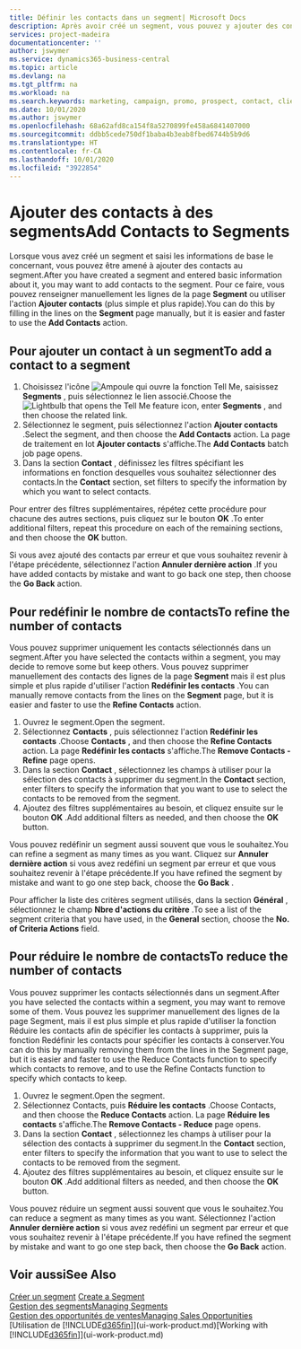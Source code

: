 ```yaml
---
title: Définir les contacts dans un segment| Microsoft Docs
description: Après avoir créé un segment, vous pouvez y ajouter des contacts, par exemple, dans le cadre d'une promotion marketing visant des clients particuliers.
services: project-madeira
documentationcenter: ''
author: jswymer
ms.service: dynamics365-business-central
ms.topic: article
ms.devlang: na
ms.tgt_pltfrm: na
ms.workload: na
ms.search.keywords: marketing, campaign, promo, prospect, contact, client, customer
ms.date: 10/01/2020
ms.author: jswymer
ms.openlocfilehash: 68a62afd8ca154f8a5270899fe458a6841407000
ms.sourcegitcommit: ddbb5cede750df1baba4b3eab8fbed6744b5b9d6
ms.translationtype: HT
ms.contentlocale: fr-CA
ms.lasthandoff: 10/01/2020
ms.locfileid: "3922854"
---
```

# <a name="add-contacts-to-segments"></a><span data-ttu-id="16dc4-103">Ajouter des contacts à des segments</span><span class="sxs-lookup"><span data-stu-id="16dc4-103">Add Contacts to Segments</span></span>
<span data-ttu-id="16dc4-104">Lorsque vous avez créé un segment et saisi les informations de base le concernant, vous pouvez être amené à ajouter des contacts au segment.</span><span class="sxs-lookup"><span data-stu-id="16dc4-104">After you have created a segment and entered basic information about it, you may want to add contacts to the segment.</span></span> <span data-ttu-id="16dc4-105">Pour ce faire, vous pouvez renseigner manuellement les lignes de la page **Segment** ou utiliser l'action **Ajouter contacts** (plus simple et plus rapide).</span><span class="sxs-lookup"><span data-stu-id="16dc4-105">You can do this by filling in the lines on the **Segment** page manually, but it is easier and faster to use the **Add Contacts** action.</span></span>

## <a name="to-add-a-contact-to-a-segment"></a><span data-ttu-id="16dc4-106">Pour ajouter un contact à un segment</span><span class="sxs-lookup"><span data-stu-id="16dc4-106">To add a contact to a segment</span></span>
1. <span data-ttu-id="16dc4-107">Choisissez l'icône ![Ampoule qui ouvre la fonction Tell Me](media/ui-search/search_small.png "Dites-moi ce que vous voulez faire"), saisissez **Segments** , puis sélectionnez le lien associé.</span><span class="sxs-lookup"><span data-stu-id="16dc4-107">Choose the ![Lightbulb that opens the Tell Me feature](media/ui-search/search_small.png "Tell me what you want to do") icon, enter **Segments** , and then choose the related link.</span></span>  
2. <span data-ttu-id="16dc4-108">Sélectionnez le segment, puis sélectionnez l'action **Ajouter contacts** .</span><span class="sxs-lookup"><span data-stu-id="16dc4-108">Select the segment, and then choose the **Add Contacts** action.</span></span> <span data-ttu-id="16dc4-109">La page de traitement en lot **Ajouter contacts** s'affiche.</span><span class="sxs-lookup"><span data-stu-id="16dc4-109">The **Add Contacts** batch job page opens.</span></span>
3. <span data-ttu-id="16dc4-110">Dans la section **Contact** , définissez les filtres spécifiant les informations en fonction desquelles vous souhaitez sélectionner des contacts.</span><span class="sxs-lookup"><span data-stu-id="16dc4-110">In the **Contact** section, set filters to specify the information by which you want to select contacts.</span></span>

<span data-ttu-id="16dc4-111">Pour entrer des filtres supplémentaires, répétez cette procédure pour chacune des autres sections, puis cliquez sur le bouton **OK** .</span><span class="sxs-lookup"><span data-stu-id="16dc4-111">To enter additional filters, repeat this procedure on each of the remaining sections, and then choose the **OK** button.</span></span>

<span data-ttu-id="16dc4-112">Si vous avez ajouté des contacts par erreur et que vous souhaitez revenir à l'étape précédente, sélectionnez l'action **Annuler dernière action** .</span><span class="sxs-lookup"><span data-stu-id="16dc4-112">If you have added contacts by mistake and want to go back one step, then choose the **Go Back** action.</span></span>

## <a name="to-refine-the-number-of-contacts"></a><span data-ttu-id="16dc4-113">Pour redéfinir le nombre de contacts</span><span class="sxs-lookup"><span data-stu-id="16dc4-113">To refine the number of contacts</span></span>
<span data-ttu-id="16dc4-114">Vous pouvez supprimer uniquement les contacts sélectionnés dans un segment.</span><span class="sxs-lookup"><span data-stu-id="16dc4-114">After you have selected the contacts within a segment, you may decide to remove some but keep others.</span></span> <span data-ttu-id="16dc4-115">Vous pouvez supprimer manuellement des contacts des lignes de la page **Segment** mais il est plus simple et plus rapide d'utiliser l'action **Redéfinir les contacts** .</span><span class="sxs-lookup"><span data-stu-id="16dc4-115">You can manually remove contacts from the lines on the **Segment** page, but it is easier and faster to use the **Refine Contacts** action.</span></span>

1. <span data-ttu-id="16dc4-116">Ouvrez le segment.</span><span class="sxs-lookup"><span data-stu-id="16dc4-116">Open the segment.</span></span>
2. <span data-ttu-id="16dc4-117">Sélectionnez **Contacts** , puis sélectionnez l'action **Redéfinir les contacts** .</span><span class="sxs-lookup"><span data-stu-id="16dc4-117">Choose **Contacts** , and then choose the **Refine Contacts** action.</span></span> <span data-ttu-id="16dc4-118">La page **Redéfinir les contacts** s'affiche.</span><span class="sxs-lookup"><span data-stu-id="16dc4-118">The **Remove Contacts - Refine** page opens.</span></span>
3. <span data-ttu-id="16dc4-119">Dans la section **Contact** , sélectionnez les champs à utiliser pour la sélection des contacts à supprimer du segment.</span><span class="sxs-lookup"><span data-stu-id="16dc4-119">In the **Contact** section, enter filters to specify the information that you want to use to select the contacts to be removed from the segment.</span></span>
4. <span data-ttu-id="16dc4-120">Ajoutez des filtres supplémentaires au besoin, et cliquez ensuite sur le bouton **OK** .</span><span class="sxs-lookup"><span data-stu-id="16dc4-120">Add additional filters as needed, and then choose the **OK** button.</span></span>

<span data-ttu-id="16dc4-121">Vous pouvez redéfinir un segment aussi souvent que vous le souhaitez.</span><span class="sxs-lookup"><span data-stu-id="16dc4-121">You can refine a segment as many times as you want.</span></span> <span data-ttu-id="16dc4-122">Cliquez sur **Annuler dernière action** si vous avez redéfini un segment par erreur et que vous souhaitez revenir à l'étape précédente.</span><span class="sxs-lookup"><span data-stu-id="16dc4-122">If you have refined the segment by mistake and want to go one step back, choose the **Go Back** .</span></span>

<span data-ttu-id="16dc4-123">Pour afficher la liste des critères segment utilisés, dans la section **Général** , sélectionnez le champ **Nbre d'actions du critère** .</span><span class="sxs-lookup"><span data-stu-id="16dc4-123">To see a list of the segment criteria that you have used, in the **General** section, choose the **No. of Criteria Actions** field.</span></span>

## <a name="to-reduce-the-number-of-contacts"></a><span data-ttu-id="16dc4-124">Pour réduire le nombre de contacts</span><span class="sxs-lookup"><span data-stu-id="16dc4-124">To reduce the number of contacts</span></span>
<span data-ttu-id="16dc4-125">Vous pouvez supprimer les contacts sélectionnés dans un segment.</span><span class="sxs-lookup"><span data-stu-id="16dc4-125">After you have selected the contacts within a segment, you may want to remove some of them.</span></span> <span data-ttu-id="16dc4-126">Vous pouvez les supprimer manuellement des lignes de la page Segment, mais il est plus simple et plus rapide d'utiliser la fonction Réduire les contacts afin de spécifier les contacts à supprimer, puis la fonction Redéfinir les contacts pour spécifier les contacts à conserver.</span><span class="sxs-lookup"><span data-stu-id="16dc4-126">You can do this by manually removing them from the lines in the Segment page, but it is easier and faster to use the Reduce Contacts function to specify which contacts to remove, and to use the Refine Contacts function to specify which contacts to keep.</span></span>

1. <span data-ttu-id="16dc4-127">Ouvrez le segment.</span><span class="sxs-lookup"><span data-stu-id="16dc4-127">Open the segment.</span></span>
2. <span data-ttu-id="16dc4-128">Sélectionnez Contacts, puis **Réduire les contacts** .</span><span class="sxs-lookup"><span data-stu-id="16dc4-128">Choose Contacts, and then choose the **Reduce Contacts** action.</span></span> <span data-ttu-id="16dc4-129">La page **Réduire les contacts** s'affiche.</span><span class="sxs-lookup"><span data-stu-id="16dc4-129">The **Remove Contacts - Reduce** page opens.</span></span>
3. <span data-ttu-id="16dc4-130">Dans la section **Contact** , sélectionnez les champs à utiliser pour la sélection des contacts à supprimer du segment.</span><span class="sxs-lookup"><span data-stu-id="16dc4-130">In the **Contact** section, enter filters to specify the information that you want to use to select the contacts to be removed from the segment.</span></span>
4. <span data-ttu-id="16dc4-131">Ajoutez des filtres supplémentaires au besoin, et cliquez ensuite sur le bouton **OK** .</span><span class="sxs-lookup"><span data-stu-id="16dc4-131">Add additional filters as needed, and then choose the **OK** button.</span></span>

<span data-ttu-id="16dc4-132">Vous pouvez réduire un segment aussi souvent que vous le souhaitez.</span><span class="sxs-lookup"><span data-stu-id="16dc4-132">You can reduce a segment as many times as you want.</span></span> <span data-ttu-id="16dc4-133">Sélectionnez l'action **Annuler dernière action** si vous avez redéfini un segment par erreur et que vous souhaitez revenir à l'étape précédente.</span><span class="sxs-lookup"><span data-stu-id="16dc4-133">If you have refined the segment by mistake and want to go one step back, then choose the **Go Back** action.</span></span>

## <a name="see-also"></a><span data-ttu-id="16dc4-134">Voir aussi</span><span class="sxs-lookup"><span data-stu-id="16dc4-134">See Also</span></span>
<span data-ttu-id="16dc4-135">[Créer un segment](marketing-how-create-segment.md) </span><span class="sxs-lookup"><span data-stu-id="16dc4-135">[Create a Segment](marketing-how-create-segment.md) </span></span>  
[<span data-ttu-id="16dc4-136">Gestion des segments</span><span class="sxs-lookup"><span data-stu-id="16dc4-136">Managing Segments</span></span>](marketing-segments.md)  
[<span data-ttu-id="16dc4-137">Gestion des opportunités de ventes</span><span class="sxs-lookup"><span data-stu-id="16dc4-137">Managing Sales Opportunities</span></span>](marketing-manage-sales-opportunities.md)  
<span data-ttu-id="16dc4-138">[Utilisation de [!INCLUDE[d365fin](includes/d365fin_md.md)]](ui-work-product.md)</span><span class="sxs-lookup"><span data-stu-id="16dc4-138">[Working with [!INCLUDE[d365fin](includes/d365fin_md.md)]](ui-work-product.md)</span></span>  
